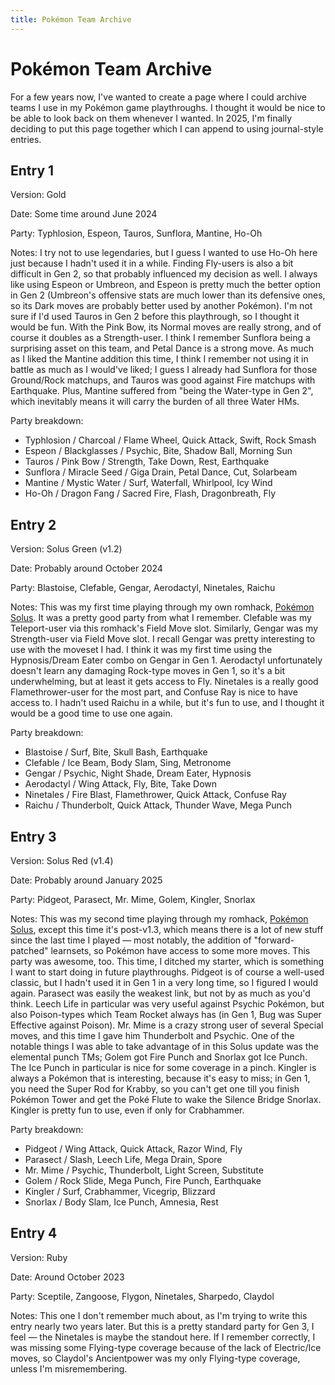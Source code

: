 ```yaml
---
title: Pokémon Team Archive
---
```


# Pokémon Team Archive
For a few years now, I've wanted to create a page where I could archive teams I use in my Pokémon game playthroughs. I thought it would be nice to be able to look back on them whenever I wanted. In 2025, I'm finally deciding to put this page together which I can append to using journal-style entries.

## Entry 1
Version: Gold

Date: Some time around June 2024

Party: Typhlosion, Espeon, Tauros, Sunflora, Mantine, Ho-Oh

Notes: I try not to use legendaries, but I guess I wanted to use Ho-Oh here just because I hadn't used it in a while. Finding Fly-users is also a bit difficult in Gen 2, so that probably influenced my decision as well. I always like using Espeon or Umbreon, and Espeon is pretty much the better option in Gen 2 (Umbreon's offensive stats are much lower than its defensive ones, so its Dark moves are probably better used by another Pokémon). I'm not sure if I'd used Tauros in Gen 2 before this playthrough, so I thought it would be fun. With the Pink Bow, its Normal moves are really strong, and of course it doubles as a Strength-user. I think I remember Sunflora being a surprising asset on this team, and Petal Dance is a strong move. As much as I liked the Mantine addition this time, I think I remember not using it in battle as much as I would've liked; I guess I already had Sunflora for those Ground/Rock matchups, and Tauros was good against Fire matchups with Earthquake. Plus, Mantine suffered from "being the Water-type in Gen 2", which inevitably means it will carry the burden of all three Water HMs.

Party breakdown:

- Typhlosion / Charcoal / Flame Wheel, Quick Attack, Swift, Rock Smash
- Espeon / Blackglasses / Psychic, Bite, Shadow Ball, Morning Sun
- Tauros / Pink Bow / Strength, Take Down, Rest, Earthquake
- Sunflora / Miracle Seed / Giga Drain, Petal Dance, Cut, Solarbeam
- Mantine / Mystic Water / Surf, Waterfall, Whirlpool, Icy Wind
- Ho-Oh / Dragon Fang / Sacred Fire, Flash, Dragonbreath, Fly

## Entry 2
Version: Solus Green (v1.2)

Date: Probably around October 2024

Party: Blastoise, Clefable, Gengar, Aerodactyl, Ninetales, Raichu

Notes: This was my first time playing through my own romhack, [Pokémon Solus](/solus). It was a pretty good party from what I remember. Clefable was my Teleport-user via this romhack's Field Move slot. Similarly, Gengar was my Strength-user via Field Move slot. I recall Gengar was pretty interesting to use with the moveset I had. I think it was my first time using the Hypnosis/Dream Eater combo on Gengar in Gen 1. Aerodactyl unfortunately doesn't learn any damaging Rock-type moves in Gen 1, so it's a bit underwhelming, but at least it gets access to Fly. Ninetales is a really good Flamethrower-user for the most part, and Confuse Ray is nice to have access to. I hadn't used Raichu in a while, but it's fun to use, and I thought it would be a good time to use one again.

Party breakdown:

- Blastoise / Surf, Bite, Skull Bash, Earthquake
- Clefable / Ice Beam, Body Slam, Sing, Metronome
- Gengar / Psychic, Night Shade, Dream Eater, Hypnosis
- Aerodactyl / Wing Attack, Fly, Bite, Take Down
- Ninetales / Fire Blast, Flamethrower, Quick Attack, Confuse Ray
- Raichu / Thunderbolt, Quick Attack, Thunder Wave, Mega Punch

## Entry 3
Version: Solus Red (v1.4)

Date: Probably around January 2025

Party: Pidgeot, Parasect, Mr. Mime, Golem, Kingler, Snorlax

Notes: This was my second time playing through my romhack, [Pokémon Solus](/solus), except this time it's post-v1.3, which means there is a lot of new stuff since the last time I played — most notably, the addition of "forward-patched" learnsets, so Pokémon have access to some more moves. This party was awesome, too. This time, I ditched my starter, which is something I want to start doing in future playthroughs. Pidgeot is of course a well-used classic, but I hadn't used it in Gen 1 in a very long time, so I figured I would again. Parasect was easily the weakest link, but not by as much as you'd think. Leech Life in particular was very useful against Psychic Pokémon, but also Poison-types which Team Rocket always has (in Gen 1, Bug was Super Effective against Poison). Mr. Mime is a crazy strong user of several Special moves, and this time I gave him Thunderbolt and Psychic. One of the notable things I was able to take advantage of in this Solus update was the elemental punch TMs; Golem got Fire Punch and Snorlax got Ice Punch. The Ice Punch in particular is nice for some coverage in a pinch. Kingler is always a Pokémon that is interesting, because it's easy to miss; in Gen 1, you need the Super Rod for Krabby, so you can't get one till you finish Pokémon Tower and get the Poké Flute to wake the Silence Bridge Snorlax. Kingler is pretty fun to use, even if only for Crabhammer.

Party breakdown:

- Pidgeot / Wing Attack, Quick Attack, Razor Wind, Fly
- Parasect / Slash, Leech Life, Mega Drain, Spore
- Mr. Mime / Psychic, Thunderbolt, Light Screen, Substitute
- Golem / Rock Slide, Mega Punch, Fire Punch, Earthquake
- Kingler / Surf, Crabhammer, Vicegrip, Blizzard
- Snorlax / Body Slam, Ice Punch, Amnesia, Rest

## Entry 4
Version: Ruby

Date: Around October 2023

Party: Sceptile, Zangoose, Flygon, Ninetales, Sharpedo, Claydol

Notes: This one I don't remember much about, as I'm trying to write this entry nearly two years later. But this is a pretty standard party for Gen 3, I feel — the Ninetales is maybe the standout here. If I remember correctly, I was missing some Flying-type coverage because of the lack of Electric/Ice moves, so Claydol's Ancientpower was my only Flying-type coverage, unless I'm misremembering.